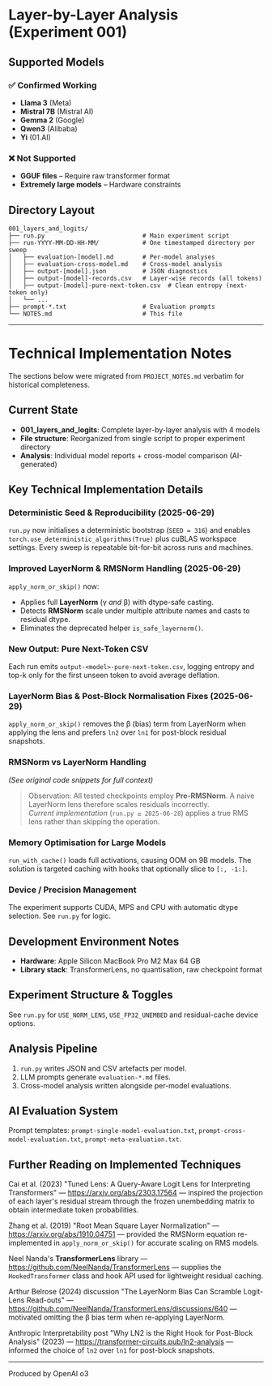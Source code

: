 # Layer-by-Layer Analysis (Experiment 001)

## Supported Models

### ✅ Confirmed Working
- **Llama 3** (Meta)
- **Mistral 7B** (Mistral AI)  
- **Gemma 2** (Google)
- **Qwen3** (Alibaba)
- **Yi** (01.AI)

### ❌ Not Supported
- **GGUF files** – Require raw transformer format
- **Extremely large models** – Hardware constraints

## Directory Layout

```
001_layers_and_logits/
├── run.py                           # Main experiment script
├── run-YYYY-MM-DD-HH-MM/            # One timestamped directory per sweep
│   ├── evaluation-[model].md        # Per-model analyses  
│   ├── evaluation-cross-model.md    # Cross-model analysis
│   ├── output-[model].json          # JSON diagnostics
│   ├── output-[model]-records.csv   # Layer-wise records (all tokens)
│   ├── output-[model]-pure-next-token.csv  # Clean entropy (next-token only)
│   └── ...
├── prompt-*.txt                     # Evaluation prompts
└── NOTES.md                         # This file
```

---

# Technical Implementation Notes

The sections below were migrated from `PROJECT_NOTES.md` verbatim for historical completeness.

## Current State
- **001_layers_and_logits**: Complete layer-by-layer analysis with 4 models
- **File structure**: Reorganized from single script to proper experiment directory
- **Analysis**: Individual model reports + cross-model comparison (AI-generated)

## Key Technical Implementation Details

### Deterministic Seed & Reproducibility (2025-06-29)
`run.py` now initialises a deterministic bootstrap (`SEED = 316`) and enables `torch.use_deterministic_algorithms(True)` plus cuBLAS workspace settings.  Every sweep is repeatable bit-for-bit across runs and machines.

### Improved LayerNorm & RMSNorm Handling (2025-06-29)
`apply_norm_or_skip()` now:
* Applies full **LayerNorm** (γ *and* β) with dtype-safe casting.
* Detects **RMSNorm** scale under multiple attribute names and casts to residual dtype.
* Eliminates the deprecated helper `is_safe_layernorm()`.

### New Output: Pure Next-Token CSV
Each run emits `output-<model>-pure-next-token.csv`, logging entropy and top-k only for the first unseen token to avoid average deflation.

### LayerNorm Bias & Post-Block Normalisation Fixes (2025-06-29)
`apply_norm_or_skip()` removes the β (bias) term from LayerNorm when applying the lens and prefers `ln2` over `ln1` for post-block residual snapshots.

### RMSNorm vs LayerNorm Handling
*(See original code snippets for full context)*

> Observation: All tested checkpoints employ **Pre-RMSNorm**. A naive LayerNorm lens therefore scales residuals incorrectly.  
> *Current implementation* (`run.py ≥ 2025-06-28`) applies a true RMS lens rather than skipping the operation.

### Memory Optimisation for Large Models
`run_with_cache()` loads full activations, causing OOM on 9B models. The solution is targeted caching with hooks that optionally slice to `[:, -1:]`.

### Device / Precision Management
The experiment supports CUDA, MPS and CPU with automatic dtype selection. See `run.py` for logic.

## Development Environment Notes
- **Hardware**: Apple Silicon MacBook Pro M2 Max 64 GB
- **Library stack**: TransformerLens, no quantisation, raw checkpoint format

## Experiment Structure & Toggles
See `run.py` for `USE_NORM_LENS`, `USE_FP32_UNEMBED` and residual-cache device options.

## Analysis Pipeline
1. `run.py` writes JSON and CSV artefacts per model.  
2. LLM prompts generate `evaluation-*.md` files.  
3. Cross-model analysis written alongside per-model evaluations.  

## AI Evaluation System
Prompt templates: `prompt-single-model-evaluation.txt`, `prompt-cross-model-evaluation.txt`, `prompt-meta-evaluation.txt`.

## Further Reading on Implemented Techniques

Cai et al. (2023) "Tuned Lens: A Query-Aware Logit Lens for Interpreting Transformers" — https://arxiv.org/abs/2303.17564 — inspired the projection of each layer's residual stream through the frozen unembedding matrix to obtain intermediate token probabilities.

Zhang et al. (2019) "Root Mean Square Layer Normalization" — https://arxiv.org/abs/1910.04751 — provided the RMSNorm equation re-implemented in `apply_norm_or_skip()` for accurate scaling on RMS models.

Neel Nanda's **TransformerLens** library — https://github.com/NeelNanda/TransformerLens — supplies the `HookedTransformer` class and hook API used for lightweight residual caching.

Arthur Belrose (2024) discussion "The LayerNorm Bias Can Scramble Logit-Lens Read-outs" — https://github.com/NeelNanda/TransformerLens/discussions/640 — motivated omitting the β bias term when re-applying LayerNorm.

Anthropic Interpretability post "Why LN2 is the Right Hook for Post-Block Analysis" (2023) — https://transformer-circuits.pub/ln2-analysis — informed the choice of `ln2` over `ln1` for post-block snapshots.

---
Produced by OpenAI o3